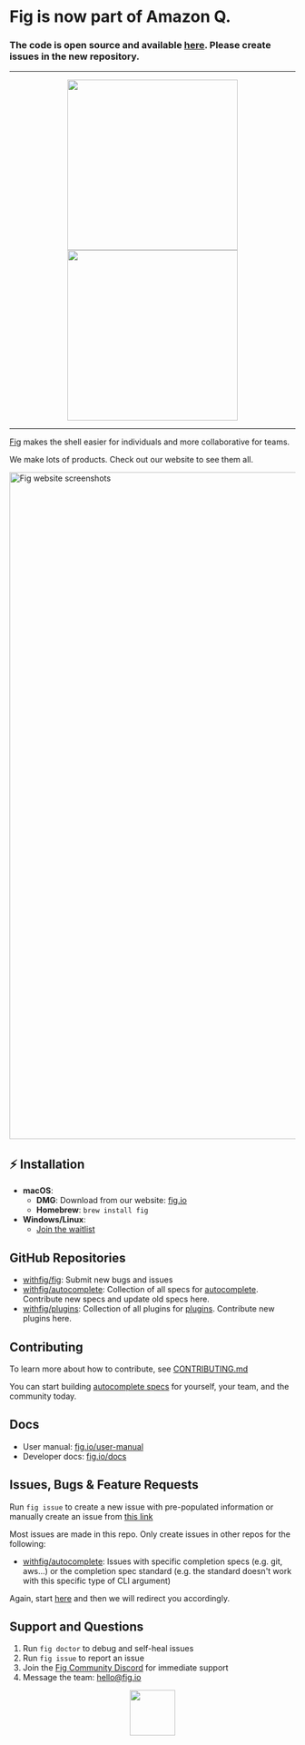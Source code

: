 # Fig is now part of Amazon Q.
### The code is open source and available [here](https://github.com/aws/amazon-q-developer-cli). Please create issues in the new repository.

---

<p align="center">
    <img width="300" src="static/FigBanner.png#gh-light-mode-only"/>
    <img width="300" src="static/FigBannerInverted.png#gh-dark-mode-only"/>
</p>

---

[Fig](https://fig.io?ref=github_fig) makes the shell easier for individuals and more collaborative for teams.

We make lots of products. Check out our website to see them all.

<a href="https://fig.io"><img width="1174" alt="Fig website screenshots" src="https://user-images.githubusercontent.com/4949076/199161403-16fd9f4a-c83b-4c75-bdaf-c7f6383cc529.png"></a>


## ⚡️ Installation

- **macOS**:
  - **DMG**: Download from our website: [fig.io](https://fig.io/welcome)
  - **Homebrew**: `brew install fig`
- **Windows/Linux**:
  - [Join the waitlist](https://withfig.typeform.com/linux)



## GitHub Repositories

- [withfig/fig](https://github.com/withfig/fig): Submit new bugs and issues
- [withfig/autocomplete](https://github.com/withfig/autocomplete): Collection of all specs for [autocomplete](https://fig.io/docs). Contribute new specs and update old specs here.
- [withfig/plugins](https://github.com/withfig/plugins): Collection of all plugins for [plugins](https://dashboard.fig.io/login). Contribute new plugins here.


## Contributing

To learn more about how to contribute, see [CONTRIBUTING.md](CONTRIBUTING.md)

You can start building [autocomplete specs](https://github.com/withfig/autocomplete) for yourself, your team, and the community today.


## Docs

* User manual: [fig.io/user-manual](https://fig.io/user-manual)
* Developer docs: [fig.io/docs](https://fig.io/docs)


## Issues, Bugs & Feature Requests

Run `fig issue` to create a new issue with pre-populated information or manually create an issue from [this link](https://github.com/withfig/fig/issues/new/choose)


Most issues are made in this repo. Only create issues in other repos for the following:

- [withfig/autocomplete](https://github.com/withfig/autocomplete): Issues with specific completion specs (e.g. git, aws...) or the completion spec standard (e.g. the standard doesn't work with this specific type of CLI argument)

Again, start [here](https://github.com/withfig/fig/issues/new/choose) and then we will redirect you accordingly.



## Support and Questions

1. Run `fig doctor` to debug and self-heal issues
2. Run `fig issue` to report an issue
3. Join the [Fig Community Discord](https://fig.io/community) for immediate support
4. Message the team: [hello@fig.io](mailto:hello@fig.io)

<p align="center">
<a href="https://fig.io/community">
    <img src="http://fig.io/icons/discord-logo-square.png" width="80px" height="80px" />
</a>
</p>
